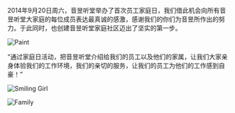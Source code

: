 2014年9月20日周六，音昱听堂举办了首次员工家庭日，我们借此机会向所有音昱听堂大家庭的每位成员表达最真诚的感激，感谢我们的你们为音昱所作出的努力。于此同时，也创建音昱听堂家庭社区迈出了坚实的第一步。

![Paint](/img/first-family-day-paint.png)

“通过家庭日活动，把音昱听堂介绍给我们的员工以及他们的家属，让我们大家亲身体验我们的工作环境，我们的亲切的服务，让我们的员工为他们的工作感到自豪！”

![Smiling Girl](/img/first-family-day-smiling-girl.png)

![Family](/img/first-family-day-family.png)